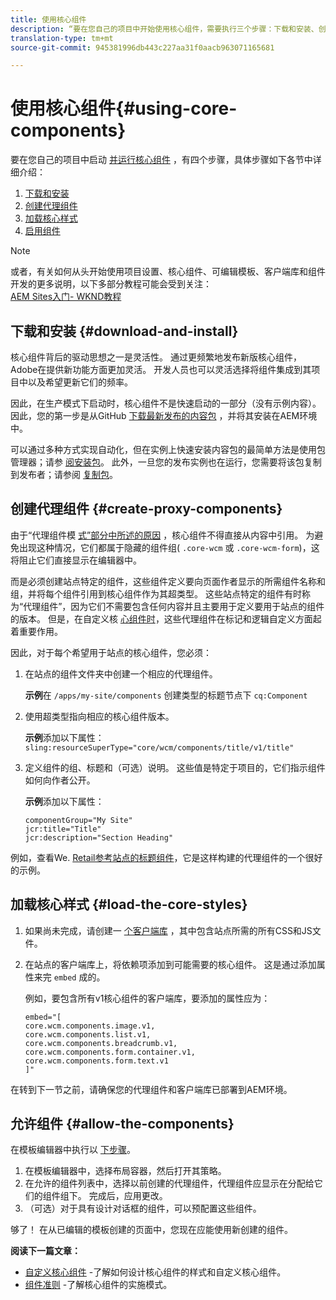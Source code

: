 ```yaml
---
title: 使用核心组件
description: “要在您自己的项目中开始使用核心组件，需要执行三个步骤：下载和安装、创建代理组件、加载核心样式并允许模板上的组件。”
translation-type: tm+mt
source-git-commit: 945381996db443c227aa31f0aacb963071165681

---
```



# 使用核心组件{#using-core-components}

要在您自己的项目中启动 [并运行核心组件](developing.md) ，有四个步骤，具体步骤如下各节中详细介绍：

1. [下载和安装](#download-and-install)
1. [创建代理组件](#create-proxy-components)
1. [加载核心样式](#load-the-core-styles)
1. [启用组件](#allow-the-components)

>[!NOTE]
>
>或者，有关如何从头开始使用项目设置、核心组件、可编辑模板、客户端库和组件开发的更多说明，以下多部分教程可能会受到关注：\
>[AEM Sites入门- WKND教程](wknd-tutorial.md)

## 下载和安装 {#download-and-install}

核心组件背后的驱动思想之一是灵活性。 通过更频繁地发布新版核心组件，Adobe在提供新功能方面更加灵活。 开发人员也可以灵活选择将组件集成到其项目中以及希望更新它们的频率。

因此，在生产模式下启动时，核心组件不是快速启动的一部分（没有示例内容）。 因此，您的第一步是从GitHub [下载最新发布的内容包](https://github.com/adobe/aem-core-wcm-components/releases/latest) ，并将其安装在AEM环境中。

可以通过多种方式实现自动化，但在实例上快速安装内容包的最简单方法是使用包管理器；请参 [阅安装包](https://docs.adobe.com/content/help/en/experience-manager-65/administering/contentmanagement/package-manager.html#installing-packages)。 此外，一旦您的发布实例也在运行，您需要将该包复制到发布者；请参阅 [复制包](https://docs.adobe.com/content/help/en/experience-manager-65/administering/contentmanagement/package-manager.html#replicating-packages)。

<!-- 

Comment Type: annotation
Last Modified By: ims-author-CE1E2CE451D1F0680A490D45@AdobeID
Last Modified Date: 2017-04-17T16:42:59.142-0400

Should we be promoting embedding the core-component package as an artifact in a customer application, reasoning as follows: 1) a customer application is required to leverage core components (at a minimum, proxy components must be defined) 2) a customer application must be updated to leverage new versions of core components (since it requires adjusting the sling:resourceSuperType to point at the new version of the component) It seems the only time theres an advantage to installing a release directly is if a bug-fix (non version-changing) release of core-components is cut, and it doesnt coincide with an application deployment. WDYT? For example, recommend doing this for ACS Commons which has a similar use-case (https://adobe-consulting-services.github.io/acs-aem-commons/pages/maven.html) We can of course keep the instructions for manually deploying, since some will want to do this, or the bug-fix use-case will appear.

 -->

## 创建代理组件 {#create-proxy-components}

由于“代理组件模 [式”部分中所述的原因](guidelines.md#proxy-component-pattern) ，核心组件不得直接从内容中引用。 为避免出现这种情况，它们都属于隐藏的组件组( `.core-wcm` 或 `.core-wcm-form`)，这将阻止它们直接显示在编辑器中。

而是必须创建站点特定的组件，这些组件定义要向页面作者显示的所需组件名称和组，并将每个组件引用到核心组件作为其超类型。 这些站点特定的组件有时称为“代理组件”，因为它们不需要包含任何内容并且主要用于定义要用于站点的组件的版本。 但是，在自定义核 [心组件时](customizing.md)，这些代理组件在标记和逻辑自定义方面起着重要作用。

因此，对于每个希望用于站点的核心组件，您必须：

1. 在站点的组件文件夹中创建一个相应的代理组件。

   **示例**&#x200B;在 `/apps/my-site/components` 创建类型的标题节点下 `cq:Component`

1. 使用超类型指向相应的核心组件版本。

   **示例**&#x200B;添加以下属性：\
   `sling:resourceSuperType="core/wcm/components/title/v1/title"`

1. 定义组件的组、标题和（可选）说明。 这些值是特定于项目的，它们指示组件如何向作者公开。

   **示例**&#x200B;添加以下属性：

   ```shell
   componentGroup="My Site"
   jcr:title="Title"  
   jcr:description="Section Heading"
   ```

例如，查看We. [Retail参考站点的标题组件](https://github.com/Adobe-Marketing-Cloud/aem-sample-we-retail/blob/master/ui.apps/src/main/content/jcr_root/apps/weretail/components/content/title/.content.xml)，它是这样构建的代理组件的一个很好的示例。

## 加载核心样式 {#load-the-core-styles}

<!-- 

Comment Type: annotation
Last Modified By: ims-author-CE1E2CE451D1F0680A490D45@AdobeID
Last Modified Date: 2017-04-17T16:57:16.414-0400

Styles is odd in that most Core Components do not have CSS; very few even have structural CSS (breadcrumbs, list) It may be more apt to title this section: Load the Core JavaScript and CSS or Load the Core Client Libraries ?

 -->

<!-- 

Comment Type: annotation
Last Modified By: ims-author-CE1E2CE451D1F0680A490D45@AdobeID
Last Modified Date: 2017-04-17T17:41:37.115-0400

This section seems to cover the "sites" clientlibs for core components; Do we need a section for ensuring the editor clientlibs are loaded in the Page Editor? Pending: https://github.com/Adobe-Marketing-Cloud/aem-core-wcm-components/issues/15

 -->

<!-- 

Comment Type: annotation
Last Modified By: cotescu
Last Modified Date: 2018-03-09T10:45:52.812-0500

Load the Core Client Libraries sounds way better

 -->

1. 如果尚未完成，请创建一 [个客户端库](https://docs.adobe.com/content/help/en/experience-manager-65/developing/introduction/clientlibs.html) ，其中包含站点所需的所有CSS和JS文件。
1. 在站点的客户端库上，将依赖项添加到可能需要的核心组件。 这是通过添加属性来完 `embed` 成的。

   例如，要包含所有v1核心组件的客户端库，要添加的属性应为：

   ```shell
   embed="[  
   core.wcm.components.image.v1,  
   core.wcm.components.list.v1,  
   core.wcm.components.breadcrumb.v1,  
   core.wcm.components.form.container.v1,  
   core.wcm.components.form.text.v1  
   ]"
   ```

在转到下一节之前，请确保您的代理组件和客户端库已部署到AEM环境。

## 允许组件 {#allow-the-components}

在模板编辑器中执行以 [下步骤](https://docs.adobe.com/content/help/en/experience-manager-cloud-service/sites/authoring/features/templates.html)。

1. 在模板编辑器中，选择布局容器，然后打开其策略。
1. 在允许的组件列表中，选择以前创建的代理组件，代理组件应显示在分配给它们的组件组下。 完成后，应用更改。
1. （可选）对于具有设计对话框的组件，可以预配置这些组件。

够了！ 在从已编辑的模板创建的页面中，您现在应能使用新创建的组件。

**阅读下一篇文章：**

* [自定义核心组件](customizing.md) -了解如何设计核心组件的样式和自定义核心组件。
* [组件准则](guidelines.md) -了解核心组件的实施模式。
